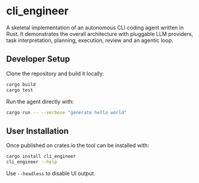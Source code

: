 # cli_engineer

A skeletal implementation of an autonomous CLI coding agent written in Rust. It demonstrates the overall architecture with pluggable LLM providers, task interpretation, planning, execution, review and an agentic loop.

## Developer Setup

Clone the repository and build it locally:

```bash
cargo build
cargo test
```

Run the agent directly with:

```bash
cargo run -- --verbose "generate hello world"
```

## User Installation

Once published on crates.io the tool can be installed with:

```bash
cargo install cli_engineer
cli_engineer --help
```

Use `--headless` to disable UI output.
